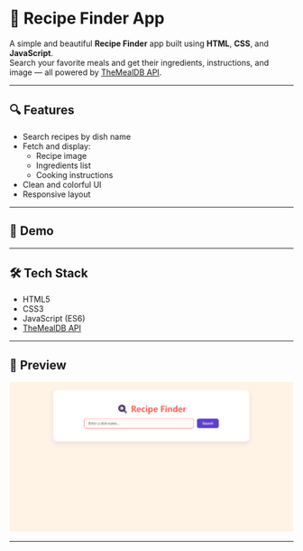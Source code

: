# 🍳 Recipe Finder App

A simple and beautiful **Recipe Finder** app built using **HTML**, **CSS**, and **JavaScript**.  
Search your favorite meals and get their ingredients, instructions, and image — all powered by [TheMealDB API](https://www.themealdb.com/api.php).

---

## 🔍 Features

- Search recipes by dish name
- Fetch and display:
  - Recipe image
  - Ingredients list
  - Cooking instructions
- Clean and colorful UI
- Responsive layout

---

## 🚀 Demo



---

## 🛠️ Tech Stack

- HTML5
- CSS3
- JavaScript (ES6)
- [TheMealDB API](https://www.themealdb.com/api.php)

---

## 📸 Preview

![App Screenshot](./screenshot.png)

---



